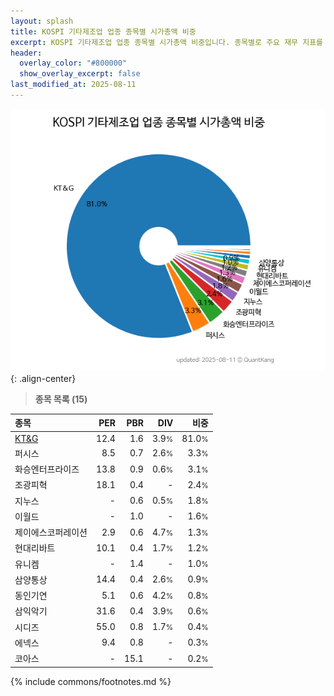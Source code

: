 ```yaml
---
layout: splash
title: KOSPI 기타제조업 업종 종목별 시가총액 비중
excerpt: KOSPI 기타제조업 업종 종목별 시가총액 비중입니다. 종목별로 주요 재무 지표를 함께 표시합니다.
header:
  overlay_color: "#800000"
  show_overlay_excerpt: false
last_modified_at: 2025-08-11
---
```



![KOSPI 기타제조업 업종 종목별 시가총액 비중](/stats/sector/images/kospi_업종_기타제조업_종목.png){: .align-center}


> **종목 목록 (15)**<a id="list"></a>

| **종목** | **PER** | **PBR** | **DIV** | **비중** |
| :------- | ------: | ------: | ------: | -------: |
| [KT&G](/033780/) | 12.4 | 1.6 | 3.9<small>%</small> | 81.0<small>%</small> |
| 퍼시스 | 8.5 | 0.7 | 2.6<small>%</small> | 3.3<small>%</small> |
| 화승엔터프라이즈 | 13.8 | 0.9 | 0.6<small>%</small> | 3.1<small>%</small> |
| 조광피혁 | 18.1 | 0.4 | - | 2.4<small>%</small> |
| 지누스 | - | 0.6 | 0.5<small>%</small> | 1.8<small>%</small> |
| 이월드 | - | 1.0 | - | 1.6<small>%</small> |
| 제이에스코퍼레이션 | 2.9 | 0.6 | 4.7<small>%</small> | 1.3<small>%</small> |
| 현대리바트 | 10.1 | 0.4 | 1.7<small>%</small> | 1.2<small>%</small> |
| 유니켐 | - | 1.4 | - | 1.0<small>%</small> |
| 삼양통상 | 14.4 | 0.4 | 2.6<small>%</small> | 0.9<small>%</small> |
| 동인기연 | 5.1 | 0.6 | 4.2<small>%</small> | 0.8<small>%</small> |
| 삼익악기 | 31.6 | 0.4 | 3.9<small>%</small> | 0.6<small>%</small> |
| 시디즈 | 55.0 | 0.8 | 1.7<small>%</small> | 0.4<small>%</small> |
| 에넥스 | 9.4 | 0.8 | - | 0.3<small>%</small> |
| 코아스 | - | 15.1 | - | 0.2<small>%</small> |

{% include commons/footnotes.md %}